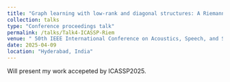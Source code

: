 ```yaml
---
title: "Graph learning with low-rank and diagonal structures: A Riemannian geometric approach"
collection: talks
type: "Conference proceedings talk"
permalink: /talks/Talk4-ICASSP-Riem
venue: " 50th IEEE International Conference on Acoustics, Speech, and Signal Processing (ICASSP 2025)"
date: 2025-04-09
location: "Hyderabad, India"
---
```



Will present my work accepeted by ICASSP2025.

